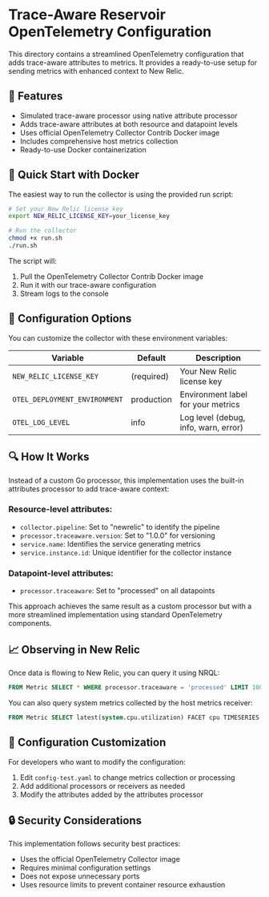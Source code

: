 # Trace-Aware Reservoir OpenTelemetry Configuration

This directory contains a streamlined OpenTelemetry configuration that adds trace-aware attributes to metrics. It provides a ready-to-use setup for sending metrics with enhanced context to New Relic.

## 🔧 Features

- Simulated trace-aware processor using native attribute processor
- Adds trace-aware attributes at both resource and datapoint levels
- Uses official OpenTelemetry Collector Contrib Docker image
- Includes comprehensive host metrics collection
- Ready-to-use Docker containerization

## 🚀 Quick Start with Docker

The easiest way to run the collector is using the provided run script:

```bash
# Set your New Relic license key
export NEW_RELIC_LICENSE_KEY=your_license_key

# Run the collector
chmod +x run.sh
./run.sh
```

The script will:
1. Pull the OpenTelemetry Collector Contrib Docker image
2. Run it with our trace-aware configuration
3. Stream logs to the console

## 🔌 Configuration Options

You can customize the collector with these environment variables:

| Variable | Default | Description |
|----------|---------|-------------|
| `NEW_RELIC_LICENSE_KEY` | (required) | Your New Relic license key |
| `OTEL_DEPLOYMENT_ENVIRONMENT` | production | Environment label for your metrics |
| `OTEL_LOG_LEVEL` | info | Log level (debug, info, warn, error) |

## 🔍 How It Works

Instead of a custom Go processor, this implementation uses the built-in attributes processor to add trace-aware context:

### Resource-level attributes:
- `collector.pipeline`: Set to "newrelic" to identify the pipeline
- `processor.traceaware.version`: Set to "1.0.0" for versioning
- `service.name`: Identifies the service generating metrics
- `service.instance.id`: Unique identifier for the collector instance

### Datapoint-level attributes:
- `processor.traceaware`: Set to "processed" on all datapoints

This approach achieves the same result as a custom processor but with a more streamlined implementation using standard OpenTelemetry components.

## 📈 Observing in New Relic

Once data is flowing to New Relic, you can query it using NRQL:

```sql
FROM Metric SELECT * WHERE processor.traceaware = 'processed' LIMIT 100
```

You can also query system metrics collected by the host metrics receiver:

```sql
FROM Metric SELECT latest(system.cpu.utilization) FACET cpu TIMESERIES 
```

## 🧩 Configuration Customization

For developers who want to modify the configuration:

1. Edit `config-test.yaml` to change metrics collection or processing
2. Add additional processors or receivers as needed
3. Modify the attributes added by the attributes processor

## 🔒 Security Considerations

This implementation follows security best practices:
- Uses the official OpenTelemetry Collector image
- Requires minimal configuration settings
- Does not expose unnecessary ports
- Uses resource limits to prevent container resource exhaustion